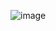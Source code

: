 ![image](https://user-images.githubusercontent.com/20012695/164352663-ca11f4b1-f802-4840-b311-d80f8eadbbb7.png)
